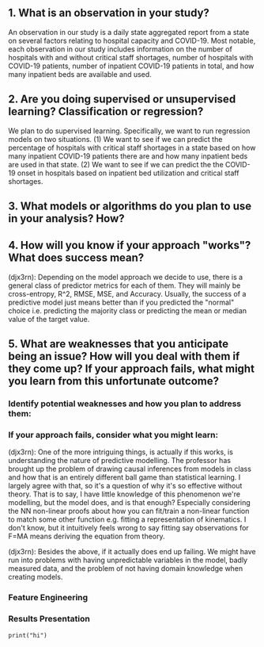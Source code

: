 ## 1. What is an observation in your study?
An observation in our study is a daily state aggregated report from a state on several factors relating to hospital capacity and COVID-19. Most notable, each observation in our study includes information on the number of hospitals with and without critical staff shortages, number of hospitals with COVID-19 patients, number of inpatient COVID-19 patients in total, and how many inpatient beds are available and used. 

## 2. Are you doing supervised or unsupervised learning? Classification or regression?
We plan to do supervised learning. Specifically, we want to run regression models on two situations. (1) We want to see if we can predict the percentage of hospitals with critical staff shortages in a state based on how many inpatient COVID-19 patients there are and how many inpatient beds are used in that state. (2) We want to see if we can predict the the COVID-19 onset in hospitals based on inpatient bed utilization and critical staff shortages. 

## 3. What models or algorithms do you plan to use in your analysis? How?

## 4. How will you know if your approach "works"? What does success mean?

(djx3rn): Depending on the model approach we decide to use, there is a general class of predictor metrics for each of them. They will mainly be cross-entropy, R^2, RMSE, MSE, and Accuracy. Usually, the success of a predictive model just means better than if you predicted the "normal" choice i.e. predicting the majority class or predicting the mean or median value of the target value.

## 5. What are weaknesses that you anticipate being an issue? How will you deal with them if they come up? If your approach fails, what might you learn from this unfortunate outcome?

### Identify potential weaknesses and how you plan to address them:


### If your approach fails, consider what you might learn:

(djx3rn): One of the more intriguing things, is actually if this works, is understanding the nature of predictive modelling. The professor has brought up the problem of drawing causal inferences from models in class and how that is an entirely different ball game than statistical learning. I largely agree with that, so it's a question of why it's so effective without theory. That is to say, I have little knowledge of this phenomenon we're modelling, but the model does, and is that enough? Especially considering the NN non-linear proofs about how you can fit/train a non-linear function to match some other function e.g. fitting a representation of kinematics. I don't know, but it intuitively feels wrong to say fitting say observations for F=MA means deriving the equation from theory.

(djx3rn): Besides the above, if it actually does end up failing. We might have run into problems with having unpredictable variables in the model, badly measured data, and the problem of not having domain knowledge when creating models.

### Feature Engineering

### Results Presentation

```
print("hi")
```